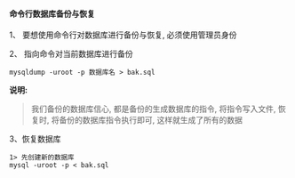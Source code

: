 #### 命令行数据库备份与恢复

1、 要想使用命令行对数据库进行备份与恢复, 必须使用管理员身份

2、 指向命令对当前数据库进行备份
```
mysqldump -uroot -p 数据库名 > bak.sql
```
**说明:**
> 我们备份的数据库信心, 都是备份的生成数据库的指令, 将指令写入文件, 恢复时, 将备份的数据库指令执行即可, 这样就生成了所有的数据


3、恢复数据库
```
1> 先创建新的数据库
mysql -uroot -p < bak.sql
```